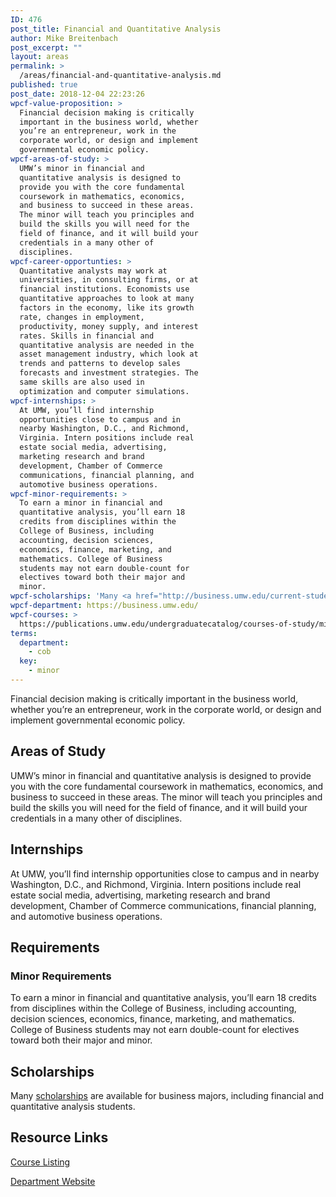 ```yaml
---
ID: 476
post_title: Financial and Quantitative Analysis
author: Mike Breitenbach
post_excerpt: ""
layout: areas
permalink: >
  /areas/financial-and-quantitative-analysis.md
published: true
post_date: 2018-12-04 22:23:26
wpcf-value-proposition: >
  Financial decision making is critically
  important in the business world, whether
  you’re an entrepreneur, work in the
  corporate world, or design and implement
  governmental economic policy.
wpcf-areas-of-study: >
  UMW’s minor in financial and
  quantitative analysis is designed to
  provide you with the core fundamental
  coursework in mathematics, economics,
  and business to succeed in these areas.
  The minor will teach you principles and
  build the skills you will need for the
  field of finance, and it will build your
  credentials in a many other of
  disciplines.
wpcf-career-opportunties: >
  Quantitative analysts may work at
  universities, in consulting firms, or at
  financial institutions. Economists use
  quantitative approaches to look at many
  factors in the economy, like its growth
  rate, changes in employment,
  productivity, money supply, and interest
  rates. Skills in financial and
  quantitative analysis are needed in the
  asset management industry, which look at
  trends and patterns to develop sales
  forecasts and investment strategies. The
  same skills are also used in
  optimization and computer simulations.
wpcf-internships: >
  At UMW, you’ll find internship
  opportunities close to campus and in
  nearby Washington, D.C., and Richmond,
  Virginia. Intern positions include real
  estate social media, advertising,
  marketing research and brand
  development, Chamber of Commerce
  communications, financial planning, and
  automotive business operations.
wpcf-minor-requirements: >
  To earn a minor in financial and
  quantitative analysis, you’ll earn 18
  credits from disciplines within the
  College of Business, including
  accounting, decision sciences,
  economics, finance, marketing, and
  mathematics. College of Business
  students may not earn double-count for
  electives toward both their major and
  minor.
wpcf-scholarships: 'Many <a href="http://business.umw.edu/current-students/undergraduate-scholarships/">scholarships</a> are available for business majors, including financial and quantitative analysis students.'
wpcf-department: https://business.umw.edu/
wpcf-courses: >
  https://publications.umw.edu/undergraduatecatalog/courses-of-study/minors/financial-and-quantitative-analysis/
terms:
  department:
    - cob
  key:
    - minor
---
```


<!-- Types Custom Fields: -->

<!-- value-proposition -->
Financial decision making is critically important in the business world, whether you’re an entrepreneur, work in the corporate world, or design and implement governmental economic policy.
<!-- End value-proposition -->

<!-- areas-of-study -->
## Areas of Study
UMW’s minor in financial and quantitative analysis is designed to provide you with the core fundamental coursework in mathematics, economics, and business to succeed in these areas. The minor will teach you principles and build the skills you will need for the field of finance, and it will build your credentials in a many other of disciplines.
<!-- End areas-of-study -->

<!-- internships -->
## Internships
At UMW, you’ll find internship opportunities close to campus and in nearby Washington, D.C., and Richmond, Virginia. Intern positions include real estate social media, advertising, marketing research and brand development, Chamber of Commerce communications, financial planning, and automotive business operations.
<!-- End internships -->

<!-- requirements -->
## Requirements

<!-- minor-requirements -->
### Minor Requirements
To earn a minor in financial and quantitative analysis, you’ll earn 18 credits from disciplines within the College of Business, including accounting, decision sciences, economics, finance, marketing, and mathematics. College of Business students may not earn double-count for electives toward both their major and minor.
<!-- End minor-requirements -->

<!-- End requirements -->

<!-- scholarships -->
## Scholarships
Many [scholarships](http://business.umw.edu/current-students/undergraduate-scholarships/) are available for business majors, including financial and quantitative analysis students.
<!-- End scholarships -->

<!-- resource-links -->
## Resource Links

<!-- courses -->
[Course Listing](https://publications.umw.edu/undergraduatecatalog/courses-of-study/minors/financial-and-quantitative-analysis/)

<!-- End courses -->


<!-- department -->
[Department Website](https://business.umw.edu/)

<!-- End department -->

<!-- End resource-links -->

<!-- End Types Custom Fields -->